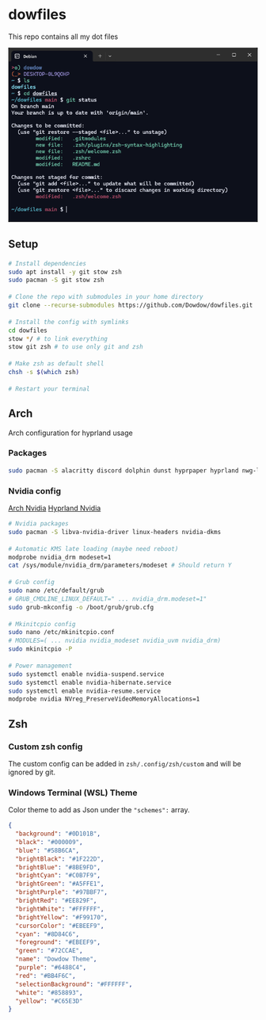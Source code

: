 # dowfiles

This repo contains all my dot files

![Screenshot example](https://github.com/Dowdow/dowfiles/blob/main/screenshot.png?raw=true)

## Setup

```bash
# Install dependencies
sudo apt install -y git stow zsh
sudo pacman -S git stow zsh

# Clone the repo with submodules in your home directory
git clone --recurse-submodules https://github.com/Dowdow/dowfiles.git

# Install the config with symlinks
cd dowfiles
stow */ # to link everything
stow git zsh # to use only git and zsh

# Make zsh as default shell
chsh -s $(which zsh)

# Restart your terminal
```
## Arch

Arch configuration for hyprland usage

### Packages

```bash
sudo pacman -S alacritty discord dolphin dunst hyprpaper hyprland nwg-look openssh otf-font-awesome pipewire qt5-wayland qt6-wayland ttf-jetbrains-mono waybar wayland wofi
```

### Nvidia config

[Arch Nvidia](https://wiki.archlinux.org/title/NVIDIA)
[Hyprland Nvidia](https://wiki.hyprland.org/Nvidia/)

```bash
# Nvidia packages
sudo pacman -S libva-nvidia-driver linux-headers nvidia-dkms

# Automatic KMS late loading (maybe need reboot)
modprobe nvidia_drm modeset=1
cat /sys/module/nvidia_drm/parameters/modeset # Should return Y

# Grub config
sudo nano /etc/default/grub
# GRUB_CMDLINE_LINUX_DEFAULT=" ... nvidia_drm.modeset=1"
sudo grub-mkconfig -o /boot/grub/grub.cfg

# Mkinitcpio config
sudo nano /etc/mkinitcpio.conf
# MODULES=( ... nvidia nvidia_modeset nvidia_uvm nvidia_drm)
sudo mkinitcpio -P

# Power management
sudo systemctl enable nvidia-suspend.service
sudo systemctl enable nvidia-hibernate.service
sudo systemctl enable nvidia-resume.service
modprobe nvidia NVreg_PreserveVideoMemoryAllocations=1
```

## Zsh

### Custom zsh config

The custom config can be added in `zsh/.config/zsh/custom` and will be ignored by git.

### Windows Terminal (WSL) Theme

Color theme to add as Json under the `"schemes":` array.

```json
{
  "background": "#0D101B",
  "black": "#000009",
  "blue": "#58B6CA",
  "brightBlack": "#1F222D",
  "brightBlue": "#8BE9FD",
  "brightCyan": "#C0B7F9",
  "brightGreen": "#A5FFE1",
  "brightPurple": "#97BBF7",
  "brightRed": "#EE829F",
  "brightWhite": "#FFFFFF",
  "brightYellow": "#F99170",
  "cursorColor": "#EBEEF9",
  "cyan": "#8D84C6",
  "foreground": "#EBEEF9",
  "green": "#72CCAE",
  "name": "Dowdow Theme",
  "purple": "#6488C4",
  "red": "#BB4F6C",
  "selectionBackground": "#FFFFFF",
  "white": "#858893",
  "yellow": "#C65E3D"
}
```
